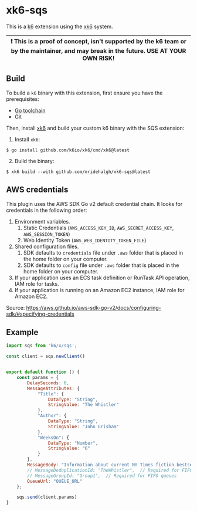 # xk6-sqs

This is a [k6](https://go.k6.io/k6) extension using the [xk6](https://github.com/k6io/xk6) system.

| :exclamation: This is a proof of concept, isn't supported by the k6 team or by the maintainer, and may break in the future. USE AT YOUR OWN RISK! |
|------|

## Build

To build a `k6` binary with this extension, first ensure you have the prerequisites:

- [Go toolchain](https://go101.org/article/go-toolchain.html)
- Git

Then, install [xk6](https://github.com/k6io/xk6) and build your custom k6 binary with the SQS extension:

1. Install `xk6`:

  ```shell
  $ go install github.com/k6io/xk6/cmd/xk6@latest
  ```

2. Build the binary:

  ```shell
  $ xk6 build --with github.com/mridehalgh/xk6-sqs@latest
  ```

## AWS credentials

This plugin uses the AWS SDK Go v2 default credential chain. It looks for credentials in the following order:

1. Environment variables.
   1. Static Credentials (`AWS_ACCESS_KEY_ID`, `AWS_SECRET_ACCESS_KEY`, `AWS_SESSION_TOKEN`)
   2. Web Identity Token (`AWS_WEB_IDENTITY_TOKEN_FILE`)
1. Shared configuration files.
   1. SDK defaults to `credentials` file under `.aws` folder that is placed in the home folder on your computer.
   1. SDK defaults to `config` file under `.aws` folder that is placed in the home folder on your computer.
1. If your application uses an ECS task definition or RunTask API operation, IAM role for tasks.
1. If your application is running on an Amazon EC2 instance, IAM role for Amazon EC2.

Source: https://aws.github.io/aws-sdk-go-v2/docs/configuring-sdk/#specifying-credentials

## Example

```javascript
import sqs from 'k6/x/sqs';

const client = sqs.newClient()


export default function () {
    const params = {
        DelaySeconds: 0,
        MessageAttributes: {
            "Title": {
                DataType: "String",
                StringValue: "The Whistler"
            },
            "Author": {
                DataType: "String",
                StringValue: "John Grisham"
            },
            "WeeksOn": {
                DataType: "Number",
                StringValue: "6"
            }
        },
        MessageBody: "Information about current NY Times fiction bestseller for week of 12/11/2016.",
        // MessageDeduplicationId: "TheWhistler",  // Required for FIFO queues
        // MessageGroupId: "Group1",  // Required for FIFO queues
        QueueUrl: "QUEUE_URL"
    };

    sqs.send(client,params)
}

```
